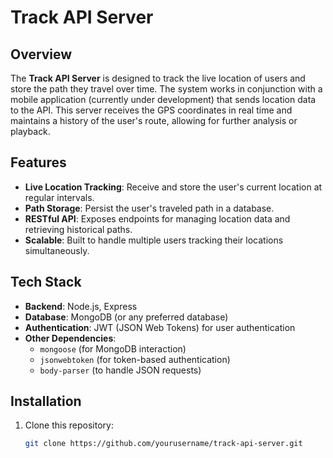 # Track API Server

## Overview

The **Track API Server** is designed to track the live location of users and store the path they travel over time. The system works in conjunction with a mobile application (currently under development) that sends location data to the API. This server receives the GPS coordinates in real time and maintains a history of the user's route, allowing for further analysis or playback.

## Features

- **Live Location Tracking**: Receive and store the user's current location at regular intervals.
- **Path Storage**: Persist the user's traveled path in a database.
- **RESTful API**: Exposes endpoints for managing location data and retrieving historical paths.
- **Scalable**: Built to handle multiple users tracking their locations simultaneously.

## Tech Stack

- **Backend**: Node.js, Express
- **Database**: MongoDB (or any preferred database)
- **Authentication**: JWT (JSON Web Tokens) for user authentication
- **Other Dependencies**: 
  - `mongoose` (for MongoDB interaction)
  - `jsonwebtoken` (for token-based authentication)
  - `body-parser` (to handle JSON requests)

## Installation

1. Clone this repository:

   ```bash
   git clone https://github.com/yourusername/track-api-server.git
